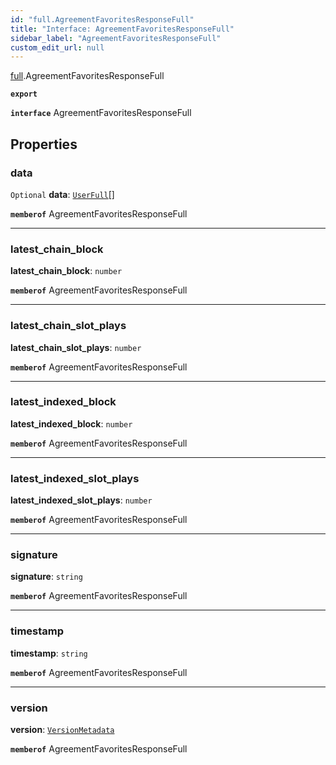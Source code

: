 ```yaml
---
id: "full.AgreementFavoritesResponseFull"
title: "Interface: AgreementFavoritesResponseFull"
sidebar_label: "AgreementFavoritesResponseFull"
custom_edit_url: null
---
```


[full](../namespaces/full.md).AgreementFavoritesResponseFull

**`export`**

**`interface`** AgreementFavoritesResponseFull

## Properties

### data

 `Optional` **data**: [`UserFull`](full.UserFull.md)[]

**`memberof`** AgreementFavoritesResponseFull

___

### latest\_chain\_block

 **latest\_chain\_block**: `number`

**`memberof`** AgreementFavoritesResponseFull

___

### latest\_chain\_slot\_plays

 **latest\_chain\_slot\_plays**: `number`

**`memberof`** AgreementFavoritesResponseFull

___

### latest\_indexed\_block

 **latest\_indexed\_block**: `number`

**`memberof`** AgreementFavoritesResponseFull

___

### latest\_indexed\_slot\_plays

 **latest\_indexed\_slot\_plays**: `number`

**`memberof`** AgreementFavoritesResponseFull

___

### signature

 **signature**: `string`

**`memberof`** AgreementFavoritesResponseFull

___

### timestamp

 **timestamp**: `string`

**`memberof`** AgreementFavoritesResponseFull

___

### version

 **version**: [`VersionMetadata`](full.VersionMetadata.md)

**`memberof`** AgreementFavoritesResponseFull
